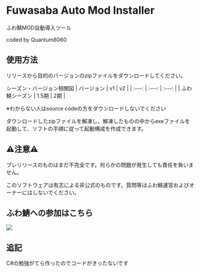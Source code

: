 # Fuwasaba Auto Mod Installer
ふわ鯖MOD自動導入ツール

coded by Quantum8060

## 使用方法
リリースから目的のバージョンのzipファイルをダウンロードしてください。

シーズン・バージョン相関図
| バージョン | v1 | v2 |
| :---: | :---: | :---: |
| ふわ鯖シーズン | 1.5期 | 2期 |

※わからない人はsource codeの方をダウンロードしないでください

ダウンロードしたzipファイルを解凍し、解凍したものの中からexeファイルを起動して、ソフトの手順に従って起動構成を作成できます。

## ⚠️注意⚠️
プレリリースのものはまだ不完全です。何らかの問題が発生しても責任を負いません。

このソフトウェアは有志による非公式のものです。質問等はふわ鯖運営およびオーナーにはしないでください。

## ふわ鯖への参加はこちら
[![](https://dcbadge.vercel.app/api/server/4fM57VaQTQ)](https://discord.gg/4fM57VaQTQ)

## 追記
C#の勉強がてら作ったのでコードがきったないです
